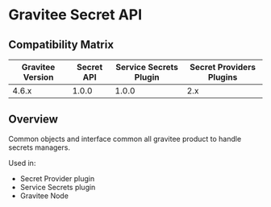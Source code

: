 # Gravitee Secret API

## Compatibility Matrix

| Gravitee Version | Secret API | Service Secrets Plugin | Secret Providers Plugins |
| ---------------- | ---------- | ---------------------- | ------------------------ |
| 4.6.x            | 1.0.0      | 1.0.0                  | 2.x                      |

## Overview

Common objects and interface common all gravitee product to handle secrets managers.

Used in:

-   Secret Provider plugin
-   Service Secrets plugin
-   Gravitee Node
